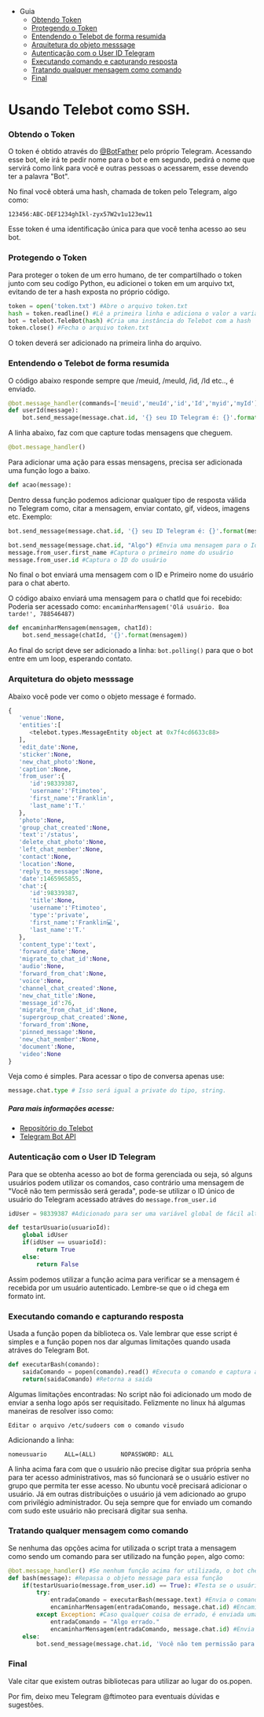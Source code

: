 + Guia
	+ [Obtendo Token](#obtendo-o-token)
	+ [Protegendo o Token](#protegendo-o-token)
	+ [Entendendo o Telebot de forma resumida](#entendendo-o-telebot-de-forma-resumida)
	+ [Arquitetura do objeto messsage](#arquitetura-do-objeto-messsage)
	+ [Autenticação com o User ID Telegram](#autenticação-com-o-user-id-telegram)
	+ [Executando comando e capturando resposta](#executando-comando-e-capturando-resposta)
	+ [Tratando qualquer mensagem como comando](#tratando-qualquer-mensagem-como-comando)
	+ [Final](#final)

# Usando Telebot como SSH.


### Obtendo o Token
	
O token é obtido através do  [@BotFather](https://telegram.me/botfather) pelo próprio Telegram. Acessando esse bot, ele irá te pedir nome para o bot e em segundo, pedirá o nome que servirá como link para você e outras pessoas o acessarem, esse devendo ter a palavra "Bot".

No final você obterá uma hash, chamada de token pelo Telegram, algo como:

	123456:ABC-DEF1234ghIkl-zyx57W2v1u123ew11

Esse token é uma identificação única para que você tenha acesso ao seu bot.


### Protegendo o Token

Para proteger o token de um erro humano, de ter compartilhado o token junto com seu codígo Python, eu adicionei o token em um arquivo txt, evitando de ter a hash exposta no próprio código.

```python
token = open('token.txt') #Abre o arquivo token.txt
hash = token.readline() #Lê a primeira linha e adiciona o valor a variável hash
bot = telebot.TeleBot(hash) #Cria uma instância do Telebot com a hash
token.close() #Fecha o arquivo token.txt
```

O token deverá ser adicionado na primeira linha do arquivo.


### Entendendo o Telebot de forma resumida
O código abaixo responde sempre que /meuid, /meuId, /id, /Id etc.., é enviado.
```python
@bot.message_handler(commands=['meuid','meuId','id','Id','myid','myId'])
def userId(message):
    bot.send_message(message.chat.id, '{} seu ID Telegram é: {}'.format(message.from_user.first_name,message.chat.id))
```


A linha abaixo, faz com que capture todas mensagens que cheguem.
```python
@bot.message_handler()	
```
Para adicionar uma ação para essas mensagens, precisa ser adicionada uma função logo a baixo.

```python
def acao(message):
```
Dentro dessa função podemos adicionar qualquer tipo de resposta válida no Telegram como, citar a mensagem, enviar contato, gif, videos, imagens etc. Exemplo:
```python
bot.send_message(message.chat.id, '{} seu ID Telegram é: {}'.format(message.from_user.first_name,mmessage.from_user.id))
```
```python
bot.send_message(message.chat.id, "Algo") #Envia uma mensagem para o Id do chat aberto no Telegram
message.from_user.first_name #Captura o primeiro nome do usuário
message.from_user.id #Captura o ID do usuário
``` 
No final o bot enviará uma mensagem com o ID e Primeiro nome do usuário para o chat aberto.

O código abaixo enviará uma mensagem para o chatId que foi recebido:
Poderia ser acessado como:
```encaminharMensagem('Olá usuário. Boa tarde!', 788546487)```
```python
def encaminharMensagem(mensagem, chatId):
    bot.send_message(chatId, '{}'.format(mensagem))
```
Ao final do script deve ser adicionado a linha: ```bot.polling()``` para que o bot entre em um loop, esperando contato.

### Arquitetura do objeto messsage

Abaixo você pode ver como o objeto message é formado.

```python
{
   'venue':None,
   'entities':[
      <telebot.types.MessageEntity object at 0x7f4cd6633c88>
   ],
   'edit_date':None,
   'sticker':None,
   'new_chat_photo':None,
   'caption':None,
   'from_user':{
      'id':98339387,
      'username':'Ftimoteo',
      'first_name':'Franklin',
      'last_name':'T.'
   },
   'photo':None,
   'group_chat_created':None,
   'text':'/status',
   'delete_chat_photo':None,
   'left_chat_member':None,
   'contact':None,
   'location':None,
   'reply_to_message':None,
   'date':1465965855,
   'chat':{
      'id':98339387,
      'title':None,
      'username':'Ftimoteo',
      'type':'private',
      'first_name':'Franklin💻',
      'last_name':'T.'
   },
   'content_type':'text',
   'forward_date':None,
   'migrate_to_chat_id':None,
   'audio':None,
   'forward_from_chat':None,
   'voice':None,
   'channel_chat_created':None,
   'new_chat_title':None,
   'message_id':76,
   'migrate_from_chat_id':None,
   'supergroup_chat_created':None,
   'forward_from':None,
   'pinned_message':None,
   'new_chat_member':None,
   'document':None,
   'video':None
}
```

Veja como é simples. Para acessar o tipo de conversa apenas use:
```python
message.chat.type # Isso será igual a private do tipo, string.
```

##### Para mais informações acesse:
* [Repositório do Telebot](https://github.com/eternnoir/pyTelegramBotAPI)
* [Telegram Bot API](https://core.telegram.org/bots/api)

### Autenticação com o User ID Telegram

Para que se obtenha acesso ao bot de forma gerenciada ou seja, só alguns usuários podem utilizar os comandos, caso contrário uma mensagem de "Você não tem permissão será gerada", pode-se utilizar o ID único de usuário do Telegram acessado atráves do ```message.from_user.id```

```python
idUser = 98339387 #Adicionado para ser uma variável global de fácil alteração
```

```python
def testarUsuario(usuarioId):
    global idUser
    if(idUser == usuarioId):
        return True
    else:
        return False
```
Assim podemos utilizar a função acima para verificar se a mensagem é recebida por um usuário autenticado. Lembre-se que o id chega em formato int.

### Executando comando e capturando resposta

Usada a função popen da biblioteca os. Vale lembrar que esse script é simples e a função popen nos dar algumas limitações quando usada atráves do Telegram Bot.
```python
def executarBash(comando):
    saidaComando = popen(comando).read() #Executa o comando e captura a saida adicionando a variável saidaComando atráves do .read()
    return(saidaComando) #Retorna a saida
```


Algumas limitações encontradas:
No script não foi adicionado um modo de enviar a senha logo após ser requisitado. Felizmente no linux há algumas maneiras de resolver isso como:
```
Editar o arquivo /etc/sudoers com o comando visudo
```
Adicionando a linha:
```
nomeusuario		ALL=(ALL)		NOPASSWORD: ALL
```
A linha acima fara com que o usuário não precise digitar sua própria senha para ter acesso administrativos, mas só funcionará se o usuário estiver no grupo que permita ter esse acesso. No ubuntu você precisará adicionar o usuário. Já em outras distribuições o usuário já vem adicionado ao grupo com privilégio administrador. Ou seja sempre que for enviado um comando com sudo este usuário não precisará digitar sua senha.

### Tratando qualquer mensagem como comando

Se nenhuma das opções acima for utilizada o script trata a mensagem como sendo um comando para ser utilizado na função ```popen```, algo como:
```python
@bot.message_handler() #Se nenhum função acima for utilizada, o bot chegará até aqui.
def bash(message): #Repassa o objeto message para essa função
    if(testarUsuario(message.from_user.id) == True): #Testa se o usuário está autorizado
        try:
            entradaComando = executarBash(message.text) #Envia o comando e recebe a saida
            encaminharMensagem(entradaComando, message.chat.id) #Encaminha a saida para o usuário            
        except Exception: #Caso qualquer coisa de errado, é enviada uma mensagem para o usuário.(Aqui geranalizei com Exception, você pode filtrar melhor)
            entradaComando = "Algo errado."
            encaminharMensagem(entradaComando, message.chat.id) #Envia a mensagem para o usuário            
    else:
        bot.send_message(message.chat.id, 'Você não tem permissão para utilizar esse bot!') #Se o usuário não tem autorização, receberá essa mensagem.
```
### Final
Vale citar que existem outras bibliotecas para utilizar ao lugar do os.popen.

Por fim, deixo meu Telegram @ftimoteo para eventuais dúvidas e sugestões.

